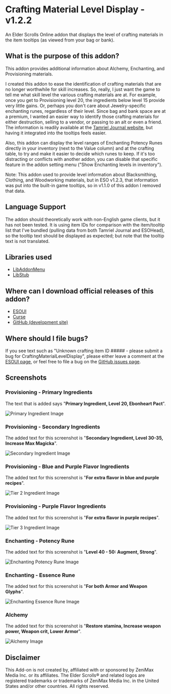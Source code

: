 Crafting Material Level Display - v1.2.2
===================================

An Elder Scrolls Online addon that displays the level of crafting materials in the item tooltips (as viewed from your 
bag or bank).

## What is the purpose of this addon?

This addon provides additional information about Alchemy, Enchanting, and Provisioning materials.

I created this addon to ease the identification of crafting materials that are no longer worthwhile for skill 
increases. So, really, I just want the game to tell me what skill level the various crafting materials are at. For 
example, once you get to Provisioning level 20, the ingredients below level 15 provide very little gains. Or, perhaps 
you don't care about Jewelry-specific enchanting runes, regardless of their level. Since bag and bank space are at a 
premium, I wanted an easier way to identify those crafting materials for either destruction, selling to a vendor, or 
passing to an alt or even a friend. The information is readily available at the 
[Tamriel Journal website](http://tamrieljournal.com/eso-provisioning-ingredients/), but having it integrated into the 
tooltips feels easier.

Also, this addon can display the level ranges of Enchanting Potency Runes directly in your inventory (next to the 
Value column) and at the crafting table, to try and make it easier to decide which runes to keep. If it's too distracting 
or conflicts with another addon, you can disable that specific feature in the addon setting menu ("Show Enchanting levels in
inventory").

Note: This addon used to provide level information about Blacksmithing, Clothing, and Woodworking materials, but in 
ESO v1.2.3, that information was put into the built-in game tooltips, so in v1.1.0 of this addon I removed that data.

## Language Support

The addon should theoretically work with non-English game clients, but it has not been tested. It is using item IDs 
for comparison with the item/tooltip list that I've bundled (pulling data from both Tamriel Journal and ESOHead), so 
the tooltip text should be displayed as expected; but note that the tooltip text is not translated.

## Libraries used

* [LibAddonMenu](http://www.esoui.com/downloads/info7-LibAddonMenu.html)
* [LibStub](http://www.esoui.com/downloads/info44-LibStub.html)

## Where can I download official releases of this addon?

* [ESOUI](http://www.esoui.com/downloads/info459-CraftingMaterialLevelDisplay.html)
* [Curse](http://www.curse.com/teso-addons/teso/crafting-material-level-display)
* [GitHub (development site)](https://github.com/jhegg/eso-crafting-material-level-display/)

## Where should I file bugs?

If you see text such as "Unknown crafting item ID ##### - please submit a bug for CraftingMaterialLevelDisplay", 
please either leave a comment at the 
[ESOUI page](http://www.esoui.com/downloads/info459-CraftingMaterialLevelDisplay.html#comments), or feel free to file 
a bug on the [GitHub issues page](https://github.com/jhegg/eso-crafting-material-level-display/issues).

## Screenshots

### Provisioning - Primary Ingredients

The text that is added says "**Primary Ingredient, Level 20, Ebonheart Pact**".

![Primary Ingredient Image](https://github.com/jhegg/eso-crafting-material-level-display/wiki/CraftingMaterialLevelDisplay-primary-v0.4.jpg)

### Provisioning - Secondary Ingredients

The added text for this screenshot is "**Secondary Ingredient, Level 30-35, Increase Max Magicka**".

![Secondary Ingredient Image](https://github.com/jhegg/eso-crafting-material-level-display/wiki/CraftingMaterialLevelDisplay-secondary-v0.4.jpg)

### Provisioning - Blue and Purple Flavor Ingredients

The added text for this screenshot is "**For extra flavor in blue and purple recipes**".

![Tier 2 Ingredient Image](https://github.com/jhegg/eso-crafting-material-level-display/wiki/CraftingMaterialLevelDisplay-flavor-blue_and_purple-v1.0.4.jpg)

### Provisioning - Purple Flavor Ingredients

The added text for this screenshot is "**For extra flavor in purple recipes**".

![Tier 3 Ingredient Image](https://github.com/jhegg/eso-crafting-material-level-display/wiki/CraftingMaterialLevelDisplay-flavor-purple-v1.0.4.jpg)

### Enchanting - Potency Rune

The added text for this screenshot is "**Level 40 - 50: Augment, Strong**".

![Enchanting Potency Rune Image](https://github.com/jhegg/eso-crafting-material-level-display/wiki/CraftingMaterialLevelDisplay-enchanting-potency-rune-v1.0.7.jpg)

### Enchanting - Essence Rune

The added text for this screenshot is "**For both Armor and Weapon Glyphs**".

![Enchanting Essence Rune Image](https://github.com/jhegg/eso-crafting-material-level-display/wiki/CraftingMaterialLevelDisplay-enchanting-essence-rune-v0.5.jpg)

### Alchemy

The added text for this screenshot is "**Restore stamina, Increase weapon power, Weapon crit, Lower Armor**".

![Alchemy Image](https://github.com/jhegg/eso-crafting-material-level-display/wiki/CraftingMaterialLevelDisplay-alchemy-v1.0.9.jpg)

## Disclaimer

This Add-on is not created by, affiliated with or sponsored by ZeniMax Media Inc. or its affiliates. 
The Elder Scrolls® and related logos are registered trademarks or trademarks of ZeniMax Media Inc. in the United 
States and/or other countries. All rights reserved.